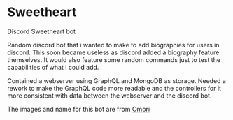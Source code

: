 # Sweetheart
Discord Sweetheart bot

Random discord bot that i wanted to make to add biographies for users in discord.
This soon became useless as discord added a biography feature themselves.
It would also feature some random commands just to test the capabilities of what i could add.

Contained a webserver using GraphQL and MongoDB as storage.
Needed a rework to make the GraphQL code more readable and the controllers for it more consistent with data between the webserver and the discord bot.

The images and name for this bot are from [Omori](https://store.steampowered.com/app/1150690/OMORI/)
